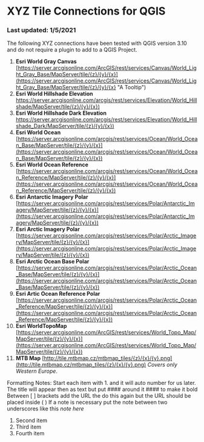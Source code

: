 # XYZ Tile Connections for QGIS
### Last updated: 1/5/2021

The following XYZ connections have been tested with QGIS version 3.10 and do not require a plugin to add to a QGIS Project.

1. **Esri World Gray Canvas** [https://server.arcgisonline.com/ArcGIS/rest/services/Canvas/World_Light_Gray_Base/MapServer/tile/{z}/{y}/{x}](https://server.arcgisonline.com/ArcGIS/rest/services/Canvas/World_Light_Gray_Base/MapServer/tile/{z}/{y}/{x} "A Tooltip")
1. **Esri World Hillshade Elevation** [https://server.arcgisonline.com/arcgis/rest/services/Elevation/World_Hillshade/MapServer/tile/{z}/{y}/{x})](https://server.arcgisonline.com/arcgis/rest/services/Elevation/World_Hillshade/MapServer/tile/{z}/{y}/{x})
1. **Esri World Hillshade Dark Elevation** [https://server.arcgisonline.com/arcgis/rest/services/Elevation/World_Hillshade_Dark/MapServer/tile/{z}/{y}/{x})](https://server.arcgisonline.com/arcgis/rest/services/Elevation/World_Hillshade_Dark/MapServer/tile/{z}/{y}/{x})
1. **Esri World Ocean** [https://server.arcgisonline.com/arcgis/rest/services/Ocean/World_Ocean_Base/MapServer/tile/{z}/{y}/{x}](https://server.arcgisonline.com/arcgis/rest/services/Ocean/World_Ocean_Base/MapServer/tile/{z}/{y}/{x})
1. **Esri World Ocean Reference** [https://server.arcgisonline.com/arcgis/rest/services/Ocean/World_Ocean_Reference/MapServer/tile/{z}/{y}/{x}](https://server.arcgisonline.com/arcgis/rest/services/Ocean/World_Ocean_Reference/MapServer/tile/{z}/{y}/{x})
1. **Esri Antarctic Imagery Polar** [https://server.arcgisonline.com/arcgis/rest/services/Polar/Antarctic_Imagery/MapServer/tile/{z}/{y}/{x}](https://server.arcgisonline.com/arcgis/rest/services/Polar/Antarctic_Imagery/MapServer/tile/{z}/{y}/{x})
1. **Esri Arctic Imagery Polar** [https://server.arcgisonline.com/arcgis/rest/services/Polar/Arctic_Imagery/MapServer/tile/{z}/{y}/{x}](https://server.arcgisonline.com/arcgis/rest/services/Polar/Arctic_Imagery/MapServer/tile/{z}/{y}/{x})
1. **Esri Arctic Ocean Base Polar** [https://server.arcgisonline.com/arcgis/rest/services/Polar/Arctic_Ocean_Base/MapServer/tile/{z}/{y}/{x}](https://server.arcgisonline.com/arcgis/rest/services/Polar/Arctic_Ocean_Base/MapServer/tile/{z}/{y}/{x})
1. **Esri Artic Ocean Reference Polar** [https://server.arcgisonline.com/arcgis/rest/services/Polar/Arctic_Ocean_Reference/MapServer/tile/{z}/{y}/{x}](https://server.arcgisonline.com/arcgis/rest/services/Polar/Arctic_Ocean_Reference/MapServer/tile/{z}/{y}/{x})
1. **Esri WorldTopoMap** [https://server.arcgisonline.com/ArcGIS/rest/services/World_Topo_Map/MapServer/tile/{z}/{y}/{x}](https://server.arcgisonline.com/ArcGIS/rest/services/World_Topo_Map/MapServer/tile/{z}/{y}/{x})
1. **MTB Map** [http://tile.mtbmap.cz/mtbmap_tiles/{z}/{x}/{y}.png](http://tile.mtbmap.cz/mtbmap_tiles/{z}/{x}/{y}.png) _Covers only Western Europe_.


Formatting Notes:
Start each item with 1. and it will auto number for us later. 
The title will appear then as text but put #### around it #### to make it bold
Between [ ] brackets add the URL the do this again but the URL should be placed inside ( )
If a note is necessary put the note between two underscores like this  _note here_

1. Second item
1. Third item
1. Fourth item 
